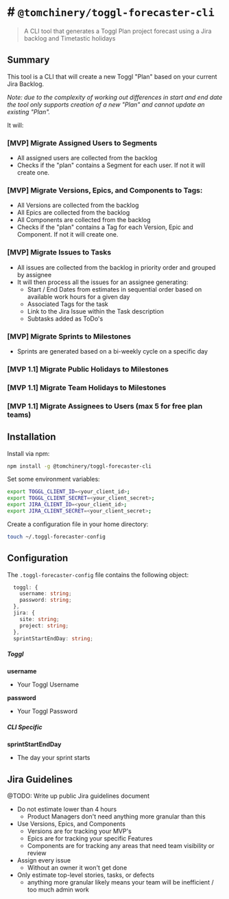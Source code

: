 # # `@tomchinery/toggl-forecaster-cli`

> A CLI tool that generates a Toggl Plan project forecast using a Jira backlog and Timetastic holidays

## Summary

This tool is a CLI that will create a new Toggl "Plan" based on your current Jira Backlog. 

*Note: due to the complexity of working out differences in start and end date the tool only supports creation of a new "Plan" and cannot update an existing "Plan".*

It will:

### [MVP] Migrate Assigned Users to Segments
- All assigned users are collected from the backlog
- Checks if the "plan" contains a Segment for each user. If not it will create one.

### [MVP] Migrate Versions, Epics, and Components to Tags:
- All Versions are collected from the backlog
- All Epics are collected from the backlog
- All Components are collected from the backlog
- Checks if the "plan" contains a Tag for each Version, Epic and Component. If not it will create one.

### [MVP] Migrate Issues to Tasks
- All issues are collected from the backlog in priority order and grouped by assignee
- It will then process all the issues for an assignee generating:
  - Start / End Dates from estimates in sequential order based on available work hours for a given day
  - Associated Tags for the task
  - Link to the Jira Issue within the Task description
  - Subtasks added as ToDo's 
  
### [MVP] Migrate Sprints to Milestones
- Sprints are generated based on a bi-weekly cycle on a specific day

### [MVP 1.1] Migrate Public Holidays to Milestones

### [MVP 1.1] Migrate Team Holidays to Milestones

### [MVP 1.1] Migrate Assignees to Users (max 5 for free plan teams)
  
## Installation

Install via npm:
```bash
npm install -g @tomchinery/toggl-forecaster-cli
```

Set some environment variables:
```bash
export TOGGL_CLIENT_ID=<your_client_id>;
export TOGGL_CLIENT_SECRET=<your_client_secret>;
export JIRA_CLIENT_ID=<your_client_id>;
export JIRA_CLIENT_SECRET=<your_client_secret>;
```

Create a configuration file in your home directory:
```bash
touch ~/.toggl-forecaster-config
```

## Configuration


The `.toggl-forecaster-config` file contains the following object:

```typescript
  toggl: {
    username: string;
    password: string;
  },
  jira: {
    site: string;
    project: string;
  },
  sprintStartEndDay: string;
```

##### Toggl
**username**

- Your Toggl Username

**password**

- Your Toggl Password

##### CLI Specific

**sprintStartEndDay**

- The day your sprint starts

## Jira Guidelines

@TODO: Write up public Jira guidelines document

- Do not estimate lower than 4 hours
  - Product Managers don't need anything more granular than this
- Use Versions, Epics, and Components
  - Versions are for tracking your MVP's
  - Epics are for tracking your specific Features
  - Components are for tracking any areas that need team visibility or review
- Assign every issue
  - Without an owner it won't get done
- Only estimate top-level stories, tasks, or defects
  - anything more granular likely means your team will be inefficient / too much admin work

## 
